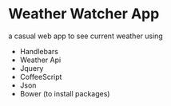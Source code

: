 Weather Watcher App
==================

a casual web app to see current weather using

 - Handlebars
 - Weather Api
 - Jquery
 - CoffeeScript
 - Json
 - Bower (to install packages)